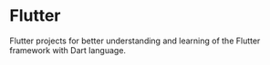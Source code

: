 # Flutter
Flutter projects for better understanding and learning of the Flutter framework with Dart language.

